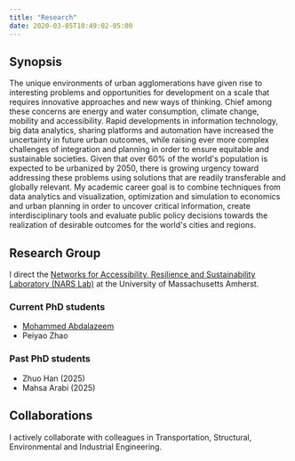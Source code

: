 ```yaml
---
title: "Research"
date: 2020-03-05T10:49:02-05:00
---
```



## Synopsis
The unique environments of urban agglomerations have given rise to interesting problems and opportunities for development on a scale that requires innovative approaches and new ways of thinking. Chief among these concerns are energy and water consumption, climate change, mobility and accessibility. Rapid developments in information technology, big data analytics, sharing platforms and automation have increased the uncertainty in future urban outcomes, while raising ever more complex challenges of integration and planning in order to ensure equitable and sustainable societies. Given that over 60% of the world's population is expected to be urbanized by 2050, there is growing urgency toward addressing these problems using solutions that are readily transferable and globally relevant. My academic career goal is to combine techniques from data analytics and visualization, optimization and simulation to economics and urban planning in order to uncover critical information, create interdisciplinary tools and evaluate public policy decisions towards the realization of desirable outcomes for the world's cities and regions.

## Research Group
I direct the [Networks for Accessibility, Resilience and Sustainability Laboratory (NARS Lab)](https://narslab.org/) at the University of Massachusetts Amherst.

### Current PhD students
- [Mohammed Abdalazeem](https://mabdalazeem.com/)
- Peiyao Zhao

### Past PhD students
- Zhuo Han (2025)
- Mahsa Arabi (2025)

## Collaborations
I actively collaborate with colleagues in Transportation, Structural, Environmental and Industrial Engineering.
